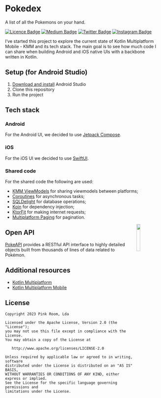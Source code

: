 # Pokedex

A list of all the Pokemons on your hand.

[![Licence Badge](https://img.shields.io/badge/License-Apache%202.0-blue.svg)](https://opensource.org/licenses/Apache-2.0)
[![Medium Badge](https://img.shields.io/badge/Medium-12100E?style=for-the-badge&logo=medium&logoColor=white)](https://medium.com/pink-room-club)
[![Twitter Badge](https://img.shields.io/badge/Twitter-1DA1F2?style=for-the-badge&logo=twitter&logoColor=white)](https://twitter.com/pinkroomdev)
[![Instagram Badge](https://img.shields.io/badge/Instagram-E4405F?style=for-the-badge&logo=instagram&logoColor=white)](https://www.instagram.com/pinkroom.dev/)

I’ve started this project to explore the current state of Kotlin Multiplatform Mobile - KMM and its tech stack. The main goal is to see how much code I can share when building Android and iOS native UIs with a backbone written in Kotlin.

## Setup (for Android Studio)

1. [Download and install](https://developer.android.com/studio) Android Studio
1. Clone this repository
1. Run the project

## Tech stack
### Android
For the Android UI, we decided to use [Jetpack Compose](https://developer.android.com/jetpack/compose).

### iOS
For the iOS UI we decided to use [SwiftUI](https://developer.apple.com/xcode/swiftui/).

### Shared code
For the shared code the following are used: 
- [KMM ViewModels](https://github.com/rickclephas/KMM-ViewModel) for sharing viewmodels between platforms;
- [Coroutines](https://kotlinlang.org/docs/reference/coroutines-overview.html) for asynchronous tasks;
- [SQLDelight](https://cashapp.github.io/sqldelight/2.0.0-alpha05/multiplatform_sqlite/) for database operations;
- [Koin](https://insert-koin.io/) for dependency injection; 
- [KtorFit](https://github.com/Foso/Ktorfit) for making internet requests;
- [Multiplatform Paging](https://github.com/kuuuurt/multiplatform-paging) for pagination.

<img src="https://user-images.githubusercontent.com/24237865/83422649-d1b1d980-a464-11ea-8c91-a24fdf89cd6b.png" align="right" width="15%"/>

## Open API

[PokeAPI](https://pokeapi.co/) provides a RESTful API interface to highly detailed objects built from thousands of lines of data related to Pokémon.

## Additional resources 
- [Kotlin Multiplatform](https://kotlinlang.org/docs/reference/multiplatform.html) 
- [Kotlin Multiplatform Mobile](https://kotlinlang.org/docs/reference/mobile/kotlin-multiplatform-mobile.html)

## License

    Copyright 2023 Pink Room, Lda

    Licensed under the Apache License, Version 2.0 (the "License");
    you may not use this file except in compliance with the License.
    You may obtain a copy of the License at

       http://www.apache.org/licenses/LICENSE-2.0

    Unless required by applicable law or agreed to in writing, software
    distributed under the License is distributed on an "AS IS" BASIS,
    WITHOUT WARRANTIES OR CONDITIONS OF ANY KIND, either express or implied.
    See the License for the specific language governing permissions and
    limitations under the License.